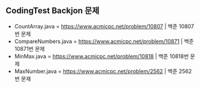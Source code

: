 ## CodingTest Backjon 문제

- CountArray.java = https://www.acmicpc.net/problem/10807 | 백준 10807번 문제
- CompareNumbers.java = https://www.acmicpc.net/problem/10871 | 백준 10871번 문제
- MinMax.java = https://www.acmicpc.net/problem/10818 | 백준 10818번 문제
- MaxNumber.java = https://www.acmicpc.net/problem/2562 | 백준 2562번 문재